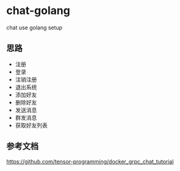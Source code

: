 # chat-golang
chat use golang setup

## 思路

- 注册
- 登录
- 注销注册
- 退出系统
- 添加好友
- 删除好友
- 发送消息
- 群发消息
- 获取好友列表


## 参考文档
https://github.com/tensor-programming/docker_grpc_chat_tutorial